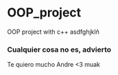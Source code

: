# OOP_project

OOP project with c++
asdfghjklñ

### Cualquier cosa no es, advierto

Te quiero mucho Andre <3
muak